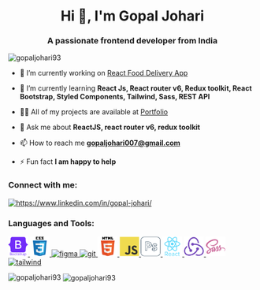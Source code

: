 <h1 align="center">Hi 👋, I'm Gopal Johari</h1>
<h3 align="center">A passionate frontend developer from India</h3>

<p align="left"> <img src="https://komarev.com/ghpvc/?username=gopaljohari93&label=Profile%20views&color=0e75b6&style=flat" alt="gopaljohari93" /> </p>

- 🔭 I’m currently working on [React Food Delivery App](https://food-orders-app.netlify.app/)

- 🌱 I’m currently learning **React Js, React router v6, Redux toolkit, React Bootstrap, Styled Components, Tailwind, Sass, REST API**

- 👨‍💻 All of my projects are available at [Portfolio](https://gopal-johari.netlify.app/)

- 💬 Ask me about **ReactJS, react router v6, redux toolkit**

- 📫 How to reach me **gopaljohari007@gmail.com**

- ⚡ Fun fact **I am happy to help**

<h3 align="left">Connect with me:</h3>
<p align="left">
<a href="https://www.linkedin.com/in/gopal-johari/" target="blank"><img align="center" src="https://raw.githubusercontent.com/rahuldkjain/github-profile-readme-generator/master/src/images/icons/Social/linked-in-alt.svg" alt="https://www.linkedin.com/in/gopal-johari/" height="30" width="40" /></a>
</p>

<h3 align="left">Languages and Tools:</h3>
<p align="left"> <a href="https://getbootstrap.com" target="_blank" rel="noreferrer"> <img src="https://raw.githubusercontent.com/devicons/devicon/master/icons/bootstrap/bootstrap-plain-wordmark.svg" alt="bootstrap" width="40" height="40"/> </a> <a href="https://www.w3schools.com/css/" target="_blank" rel="noreferrer"> <img src="https://raw.githubusercontent.com/devicons/devicon/master/icons/css3/css3-original-wordmark.svg" alt="css3" width="40" height="40"/> </a> <a href="https://www.figma.com/" target="_blank" rel="noreferrer"> <img src="https://www.vectorlogo.zone/logos/figma/figma-icon.svg" alt="figma" width="40" height="40"/> </a> <a href="https://git-scm.com/" target="_blank" rel="noreferrer"> <img src="https://www.vectorlogo.zone/logos/git-scm/git-scm-icon.svg" alt="git" width="40" height="40"/> </a> <a href="https://www.w3.org/html/" target="_blank" rel="noreferrer"> <img src="https://raw.githubusercontent.com/devicons/devicon/master/icons/html5/html5-original-wordmark.svg" alt="html5" width="40" height="40"/> </a> <a href="https://developer.mozilla.org/en-US/docs/Web/JavaScript" target="_blank" rel="noreferrer"> <img src="https://raw.githubusercontent.com/devicons/devicon/master/icons/javascript/javascript-original.svg" alt="javascript" width="40" height="40"/> </a> <a href="https://www.photoshop.com/en" target="_blank" rel="noreferrer"> <img src="https://raw.githubusercontent.com/devicons/devicon/master/icons/photoshop/photoshop-line.svg" alt="photoshop" width="40" height="40"/> </a> <a href="https://reactjs.org/" target="_blank" rel="noreferrer"> <img src="https://raw.githubusercontent.com/devicons/devicon/master/icons/react/react-original-wordmark.svg" alt="react" width="40" height="40"/> </a> <a href="https://redux.js.org" target="_blank" rel="noreferrer"> <img src="https://raw.githubusercontent.com/devicons/devicon/master/icons/redux/redux-original.svg" alt="redux" width="40" height="40"/> </a> <a href="https://sass-lang.com" target="_blank" rel="noreferrer"> <img src="https://raw.githubusercontent.com/devicons/devicon/master/icons/sass/sass-original.svg" alt="sass" width="40" height="40"/> </a> <a href="https://tailwindcss.com/" target="_blank" rel="noreferrer"> <img src="https://www.vectorlogo.zone/logos/tailwindcss/tailwindcss-icon.svg" alt="tailwind" width="40" height="40"/> </a> </p>

<p><img align="left" src="https://github-readme-stats.vercel.app/api/top-langs?username=gopaljohari93&show_icons=true&locale=en&layout=compact" alt="gopaljohari93" /></p>

<p>&nbsp;<img align="center" src="https://github-readme-stats.vercel.app/api?username=gopaljohari93&show_icons=true&locale=en" alt="gopaljohari93" /></p>


